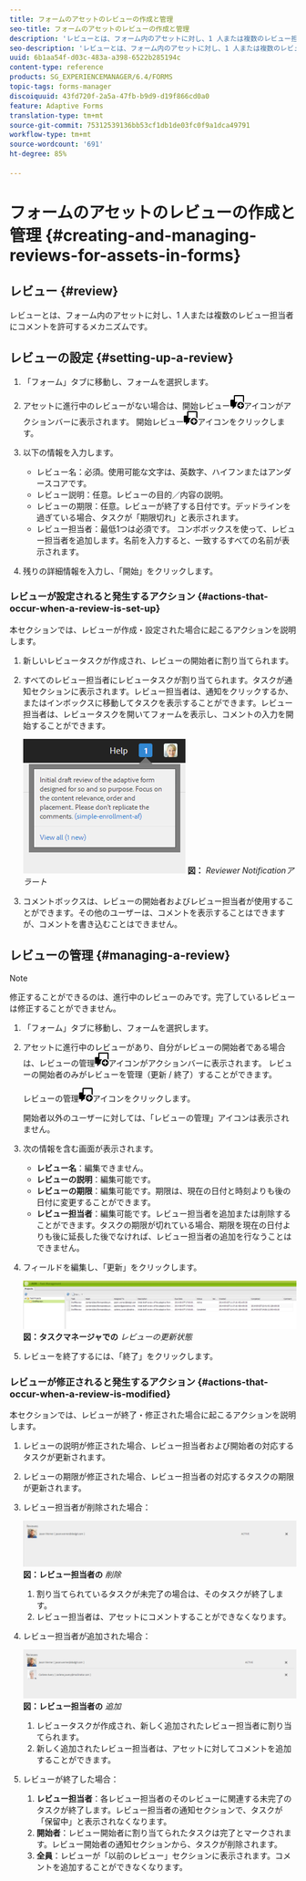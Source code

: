 ```yaml
---
title: フォームのアセットのレビューの作成と管理
seo-title: フォームのアセットのレビューの作成と管理
description: 'レビューとは、フォーム内のアセットに対し、1 人または複数のレビュー担当者にコメントを許可するメカニズムです。 '
seo-description: 'レビューとは、フォーム内のアセットに対し、1 人または複数のレビュー担当者にコメントを許可するメカニズムです。 '
uuid: 6b1aa54f-d03c-483a-a398-6522b285194c
content-type: reference
products: SG_EXPERIENCEMANAGER/6.4/FORMS
topic-tags: forms-manager
discoiquuid: 43fd720f-2a5a-47fb-b9d9-d19f866cd0a0
feature: Adaptive Forms
translation-type: tm+mt
source-git-commit: 75312539136bb53cf1db1de03fc0f9a1dca49791
workflow-type: tm+mt
source-wordcount: '691'
ht-degree: 85%

---
```



# フォームのアセットのレビューの作成と管理 {#creating-and-managing-reviews-for-assets-in-forms}

## レビュー {#review}

レビューとは、フォーム内のアセットに対し、1 人または複数のレビュー担当者にコメントを許可するメカニズムです。

## レビューの設定 {#setting-up-a-review}

1. 「フォーム」タブに移動し、フォームを選択します。
1. アセットに進行中のレビューがない場合は、開始レビュー![aem6forms_review_chat_comment](assets/aem6forms_review_chat_comment.png)アイコンがアクションバーに表示されます。 開始レビュー![aem6forms_review_chat_comment](assets/aem6forms_review_chat_comment.png)アイコンをクリックします。
1. 以下の情報を入力します。

   * レビュー名：必須。使用可能な文字は、英数字、ハイフンまたはアンダースコアです。
   * レビュー説明：任意。レビューの目的／内容の説明。
   * レビューの期限：任意。レビューが終了する日付です。デッドラインを過ぎている場合、タスクが「期限切れ」と表示されます。
   * レビュー担当者：最低1つは必須です。 コンボボックスを使って、レビュー担当者を追加します。名前を入力すると、一致するすべての名前が表示されます。

1. 残りの詳細情報を入力し、「開始」をクリックします。

### レビューが設定されると発生するアクション  {#actions-that-occur-when-a-review-is-set-up}

本セクションでは、レビューが作成・設定された場合に起こるアクションを説明します。

1. 新しいレビュータスクが作成され、レビューの開始者に割り当てられます。
1. すべてのレビュー担当者にレビュータスクが割り当てられます。タスクが通知セクションに表示されます。レビュー担当者は、通知をクリックするか、またはインボックスに移動してタスクを表示することができます。レビュー担当者は、レビュータスクを開いてフォームを表示し、コメントの入力を開始することができます。

   ![レビュー担当者通知アラート](assets/noti.png)
   **図：** *Reviewer Notificationアラート*

1. コメントボックスは、レビューの開始者およびレビュー担当者が使用することができます。その他のユーザーは、コメントを表示することはできますが、コメントを書き込むことはできません。

## レビューの管理 {#managing-a-review}

>[!NOTE]
>
>修正することができるのは、進行中のレビューのみです。完了しているレビューは修正することができません。

1. 「フォーム」タブに移動し、フォームを選択します。

1. アセットに進行中のレビューがあり、自分がレビューの開始者である場合は、レビューの管理![aem6forms_review_chat_comment](assets/aem6forms_review_chat_comment.png)アイコンがアクションバーに表示されます。 レビューの開始者のみがレビューを管理（更新 / 終了）することができます。

   レビューの管理![aem6forms_review_chat_comment](assets/aem6forms_review_chat_comment.png)アイコンをクリックします。

   開始者以外のユーザーに対しては、「レビューの管理」アイコンは表示されません。

1. 次の情報を含む画面が表示されます。

   * **レビュー名**：編集できません。
   * **レビューの説明**：編集可能です。
   * **レビューの期限**：編集可能です。期限は、現在の日付と時刻よりも後の日付に変更することができます。
   * **レビュー担当者**：編集可能です。レビュー担当者を追加または削除することができます。タスクの期限が切れている場合、期限を現在の日付よりも後に延長した後でなければ、レビュー担当者の追加を行なうことはできません。

1. フィールドを編集し、「更新」をクリックします。

   ![タスクマネージャーでのレビューの更新された状態](assets/tskmgr.png)
   **図：タスクマネージャでの** *レビューの更新状態*

1. レビューを終了するには、「終了」をクリックします。

### レビューが修正されると発生するアクション  {#actions-that-occur-when-a-review-is-modified}

本セクションでは、レビューが終了・修正された場合に起こるアクションを説明します。

1. レビューの説明が修正された場合、レビュー担当者および開始者の対応するタスクが更新されます。
1. レビューの期限が修正された場合、レビュー担当者の対応するタスクの期限が更新されます。

1. レビュー担当者が削除された場合：

   ![レビュー担当者の削除](assets/removeduser.png)
   **図：レビュー担当者の** *削除*

   1. 割り当てられているタスクが未完了の場合は、そのタスクが終了します。
   1. レビュー担当者は、アセットにコメントすることができなくなります。

1. レビュー担当者が追加された場合：

   ![レビュー担当者の追加](assets/addedreviewer.png)
   **図：レビュー担当者の** *追加*

   1. レビュータスクが作成され、新しく追加されたレビュー担当者に割り当てられます。
   1. 新しく追加されたレビュー担当者は、アセットに対してコメントを追加することができます。

1. レビューが終了した場合：

   1. **レビュー担当者**：各レビュー担当者のそのレビューに関連する未完了のタスクが終了します。レビュー担当者の通知セクションで、タスクが「保留中」と表示されなくなります。
   1. **開始者**：レビュー開始者に割り当てられたタスクは完了とマークされます。レビュー開始者の通知セクションから、タスクが削除されます。
   1. **全員**：レビューが「以前のレビュー」セクションに表示されます。コメントを追加することができなくなります。

